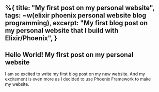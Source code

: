 %{
  title: "My first post on my personal website",
  tags: ~w(elixir phoenix personal website blog programming),
  excerpt: "My first blog post on my personal website that I build with Elixir/Phoenix",
}
---

## Hello World! My first post on my personal website

I am so excited to write my first blog post on my new website. And my excitement is even more as I decided to use Phoenix Framework to make my website.